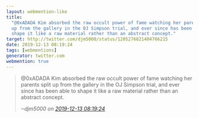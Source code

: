 ```yaml
---
layout: webmention-like
title:
  "@0xADADA Kim absorbed the raw occult power of fame watching her parents split
  up from the gallery in the OJ Simpson trial, and ever since has been able to
  shape it like a raw material rather than an abstract concept."
target: http://twitter.com/djm5000/status/1205276821404766215
date: 2019-12-13 08:19:24
tags: [webmentions]
generator: twitter.com
webmention: true
---
```


<blockquote class="external-citation">
  <p>
    @0xADADA Kim absorbed the raw occult power of fame watching her parents split up from the gallery in the OJ Simpson trial, and ever since has been able to shape it like a raw material rather than an abstract concept.
  </p>
  <cite>‒<span class="p-author p-name">djm5000</span>
    on
    <a href="http://twitter.com/djm5000/status/1205276821404766215" rel="external nofollow" target="_blank">2019-12-13 08:19:24</a>
  </cite>
</blockquote>
